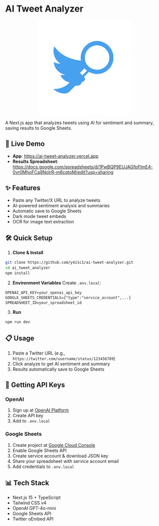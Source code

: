 # AI Tweet Analyzer

<div align="center">
  <img src="public/tweet_analyzer.png" alt="AI Tweet Analyzer Logo" width="300">
</div>

A Next.js app that analyzes tweets using AI for sentiment and summary, saving results to Google Sheets.

## 🚀 Live Demo

- **App**: https://ai-tweet-analyzer.vercel.app
- **Results Spreadsheet**: https://docs.google.com/spreadsheets/d/1PwBQP9EUJAGfpFlmE4-0vr0MhoFCa9NolrR-m6cqtoM/edit?usp=sharing

## ✨ Features

- Paste any Twitter/X URL to analyze tweets
- AI-powered sentiment analysis and summaries
- Automatic save to Google Sheets
- Dark mode tweet embeds
- OCR for image text extraction

## 🛠️ Quick Setup

1. **Clone & Install**
```bash
git clone https://github.com/y4z1c1/ai-tweet-analyzer.git
cd ai_tweet_analyzer
npm install
```

2. **Environment Variables**
Create `.env.local`:
```env
OPENAI_API_KEY=your_openai_api_key
GOOGLE_SHEETS_CREDENTIALS={"type":"service_account",...}
SPREADSHEET_ID=your_spreadsheet_id
```

3. **Run**
```bash
npm run dev
```

## 📋 Usage

1. Paste a Twitter URL (e.g., `https://twitter.com/username/status/123456789`)
2. Click analyze to get AI sentiment and summary
3. Results automatically save to Google Sheets

## 🔧 Getting API Keys

### OpenAI
1. Sign up at [OpenAI Platform](https://platform.openai.com/)
2. Create API key
3. Add to `.env.local`

### Google Sheets
1. Create project at [Google Cloud Console](https://console.cloud.google.com/)
2. Enable Google Sheets API
3. Create service account & download JSON key
4. Share your spreadsheet with service account email
5. Add credentials to `.env.local`

## 📊 Tech Stack

- Next.js 15 + TypeScript
- Tailwind CSS v4
- OpenAI GPT-4o-mini
- Google Sheets API
- Twitter oEmbed API





